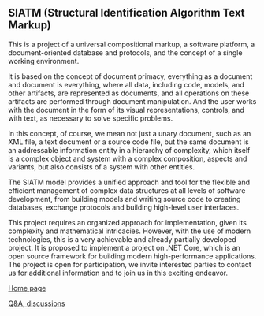 
## SIATM (Structural Identification Algorithm Text Markup)

This is a project of a universal compositional markup, a software platform, a document-oriented database and protocols, and the concept of a single working environment.

It is based on the concept of document primacy, everything as a document and document is everything, where all data, including code, models, and other artifacts,
are represented as documents, and all operations on these artifacts are performed through document manipulation.
And the user works with the document in the form of its visual representations, controls, and with text, as necessary to solve specific problems.

In this concept, of course, we mean not just a unary document, such as an XML file, a text document or a source code file, but the same document is an addressable information entity in a hierarchy of complexity,
which itself is a complex object and system with a complex composition, aspects and variants, but also consists of a system with other entities.

The SIATM model provides a unified approach and tool for the flexible and efficient management of complex data structures at all levels of software development,
 from building models and writing source code to creating databases, exchange protocols and building high-level user interfaces.

This project requires an organized approach for implementation, given its complexity and mathematical intricacies.
However, with the use of modern technologies, this is a very achievable and already partially developed project.
It is proposed to implement a project on .NET Core, which is an open source framework for building modern high-performance applications.
The project is open for participation, we invite interested parties to contact us for additional information and to join us in this exciting endeavor.

[Home page](https://aplib.github.io/)

[Q&A, discussions](https://github.com/aplib/aplib.github.io/discussions/)